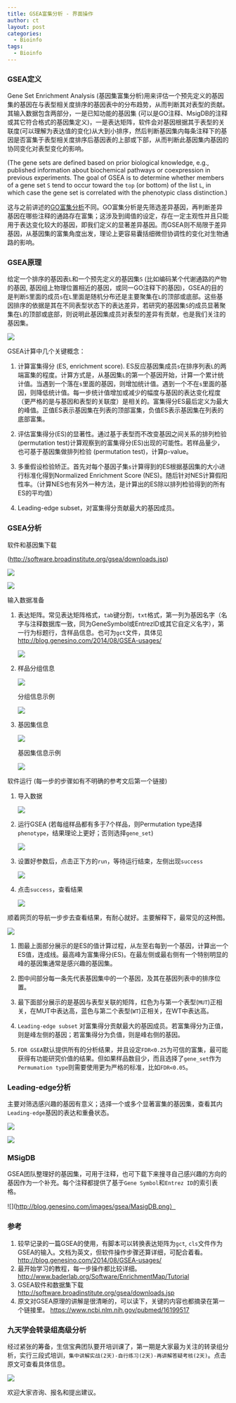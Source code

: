 ```yaml
---
title: GSEA富集分析 - 界面操作
author: ct
layout: post
categories:
  - Bioinfo
tags:
  - Bioinfo
---
```


### GSEA定义

Gene Set Enrichment Analysis (基因集富集分析)用来评估一个预先定义的基因集的基因在与表型相关度排序的基因表中的分布趋势，从而判断其对表型的贡献。其输入数据包含两部分，一是已知功能的基因集 (可以是GO注释、MsigDB的注释或其它符合格式的基因集定义)，一是表达矩阵，软件会对基因根据其于表型的关联度(可以理解为表达值的变化)从大到小排序，然后判断基因集内每条注释下的基因是否富集于表型相关度排序后基因表的上部或下部，从而判断此基因集内基因的协同变化对表型变化的影响。

(The gene sets are
defined based on prior biological knowledge, e.g., published information
about biochemical pathways or coexpression in previous
experiments. The goal of GSEA is to determine whether members
of a gene set `S` tend to occur toward the `top` (or bottom) of the list
`L`, in which case the gene set is correlated with the phenotypic class
distinction.)

这与之前讲述的[GO富集分析](https://mp.weixin.qq.com/s/l6j2encDfEQkt2UeNCMFhg)不同。GO富集分析是先筛选差异基因，再判断差异基因在哪些注释的通路存在富集；这涉及到阈值的设定，存在一定主观性并且只能用于表达变化较大的基因，即我们定义的显著差异基因。而GSEA则不局限于差异基因，从基因集的富集角度出发，理论上更容易囊括细微但协调性的变化对生物通路的影响。

### GSEA原理

给定一个排序的基因表`L`和一个预先定义的基因集`S` (比如编码某个代谢通路的产物的基因, 基因组上物理位置相近的基因，或同一GO注释下的基因)，GSEA的目的是判断`S`里面的成员`s`在`L`里面是随机分布还是主要聚集在`L`的顶部或底部。这些基因排序的依据是其在不同表型状态下的表达差异，若研究的基因集`S`的成员显著聚集在`L`的顶部或底部，则说明此基因集成员对表型的差异有贡献，也是我们关注的基因集。

![](http://blog.genesino.com/images/gsea/GSEA_1.png)

GSEA计算中几个关键概念：

1. 计算富集得分 (ES, enrichment score). ES反应基因集成员`s`在排序列表`L`的两端富集的程度。计算方式是，从基因集`L`的第一个基因开始，计算一个累计统计值。当遇到一个落在`s`里面的基因，则增加统计值。遇到一个不在`s`里面的基因，则降低统计值。每一步统计值增加或减少的幅度与基因的表达变化程度（更严格的是与基因和表型的关联度）是相关的。富集得分ES最后定义为最大的峰值。正值ES表示基因集在列表的顶部富集，负值ES表示基因集在列表的底部富集。

2. 评估富集得分(ES)的显著性。通过基于表型而不改变基因之间关系的排列检验 (permutation test)计算观察到的富集得分(ES)出现的可能性。若样品量少，也可基于基因集做排列检验 (permutation test)，计算p-value。

3. 多重假设检验矫正。首先对每个基因子集`s`计算得到的ES根据基因集的大小进行标准化得到Normalized Enrichment Score (NES)。随后针对NES计算假阳性率。（计算NES也有另外一种方法，是计算出的ES除以排列检验得到的所有ES的平均值）

4. Leading-edge subset，对富集得分贡献最大的基因成员。

### GSEA分析

软件和基因集下载 

(<http://software.broadinstitute.org/gsea/downloads.jsp>)

![](http://blog.genesino.com/images/gsea/GSEA_soft.png)

![](http://blog.genesino.com/images/gsea/GSEA_dataset.png)

输入数据准备

1. 表达矩阵。常见表达矩阵格式，`tab`键分割，`txt`格式，第一列为基因名字（名字与注释数据库一致，同为GeneSymbol或EntrezID或其它自定义名字），第一行为标题行，含样品信息。也可为`gct`文件，具体见 <http://blog.genesino.com/2014/08/GSEA-usages/>

   ![](http://blog.genesino.com/images/gsea/GSEA_expr_data.png)

2. 样品分组信息

   ![](http://blog.genesino.com/images/gsea/GSEA_group.png)

   分组信息示例
   
   ![](http://blog.genesino.com/images/cls.png)

3. 基因集信息

   ![](http://blog.genesino.com/images/gsea/GSEA_gene_set.png)

    基因集信息示例
   
   ![](http://blog.genesino.com/images/gmt.gif)

软件运行 (每一步的步骤如有不明确的参考文后第一个链接)

1. 导入数据

   ![](http://blog.genesino.com/images/gsea/GSEA_soft_usage1.png)

2. 运行GSEA (若每组样品都有多于7个样品，则Permutation type选择`phenotype`，结果理论上更好；否则选择`gene_set`)

   ![](http://blog.genesino.com/images/gsea/GSEA_soft_usage2.png)

3. 设置好参数后，点击正下方的`run`，等待运行结束，左侧出现`success`

   ![](http://blog.genesino.com/images/gsea/GSEA_soft_usage3.png)

4. 点击`success`，查看结果

   ![](http://blog.genesino.com/images/gsea/GSEA_soft_usage4.png)

顺着网页的导航一步步去查看结果，有耐心就好。主要解释下，最常见的这种图。

![](http://blog.genesino.com/images/gsea_result.gif)

1. 图最上面部分展示的是ES的值计算过程，从左至右每到一个基因，计算出一个ES值，连成线。最高峰为富集得分(ES)。在最左侧或最右侧有一个特别明显的峰的基因集通常是感兴趣的基因集。

2. 图中间部分每一条先代表基因集中的一个基因，及其在基因列表中的排序位置。

3. 最下面部分展示的是基因与表型关联的矩阵，红色为与第一个表型(`MUT`)正相关，在MUT中表达高，蓝色与第二个表型(`WT`)正相关，在WT中表达高。

4. `Leading-edge subset` 对富集得分贡献最大的基因成员。若富集得分为正值，则是峰左侧的基因；若富集得分为负值，则是峰右侧的基因。

5. `FDR GSEA`默认提供所有的分析结果，并且设定`FDR<0.25`为可信的富集，最可能获得有功能研究价值的结果。但如果样品数目少，而且选择了`gene_set`作为`Permumation type`则需要使用更为严格的标准，比如`FDR<0.05`。


### Leading-edge分析

主要对筛选感兴趣的基因有意义；选择一个或多个显著富集的基因集，查看其内`Leading-edge`基因的表达和重叠状态。

![](http://blog.genesino.com/images/gsea/GSEA_leading_edge.png)

![](http://blog.genesino.com/images/gsea/GSEA_leading_edge_result.png)

### MSigDB

GSEA团队整理好的基因集，可用于注释，也可下载下来搜寻自己感兴趣的方向的基因作为一个补充。每个注释都提供了基于`Gene Symbol`和`Entrez ID`的索引表格。

![](http://blog.genesino.com/images/gsea/MasigDB.png）

### 参考

1. 较早记录的一篇GSEA的使用，有脚本可以转换表达矩阵为`gct`, `cls`文件作为GSEA的输入。文档为英文，但软件操作步骤还算详细，可配合着看。<http://blog.genesino.com/2014/08/GSEA-usages/>
2. 最开始学习的教程，每一步操作都比较详细。 <http://www.baderlab.org/Software/EnrichmentMap/Tutorial>
3. GSEA软件和数据集下载 <http://software.broadinstitute.org/gsea/downloads.jsp>
4. 原文对GSEA原理的讲解是很清晰的，可以读下，关键的内容也都摘录在第一个链接里。 <https://www.ncbi.nlm.nih.gov/pubmed/16199517>

### 九天学会转录组高级分析

经过紧张的筹备，生信宝典团队要开培训课了，第一期是大家最为关注的转录组分析，实行三段式培训，`集中讲解实战(2天)-自行练习(2天)-再讲解答疑考核(2天)`。点击原文可查看具体信息。

![](http://blog.genesino.com/train/transcriptome_train.png)

欢迎大家咨询、报名和提出建议。





